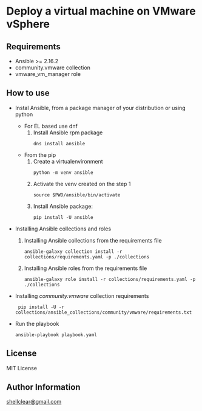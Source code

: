 Deploy a virtual machine on VMware vSphere
==========================================

Requirements
------------

- Ansible >= 2.16.2
- community.vmware collection
- vmware_vm_manager role

How to use
----------

- Instal Ansible, from a package manager of your distribution or using python
    - For EL based use dnf
        1. Install Ansible rpm package
            ```
            dns install ansible
            ```            
    - From the pip
        1. Create a virtualenvironment
            ```
            python -m venv ansible
            ```
        2. Activate the venv created on the step 1
            ```
            source $PWD/ansible/bin/activate
            ```
        3. Install Ansible package:
            ```
            pip install -U ansible
            ```

- Installing Ansible collections and roles
    1. Installing Ansible collections from the requirements file
        ```
        ansible-galaxy collection install -r collections/requirements.yaml -p ./collections
        ```
    2. Installing Ansible roles from the requirements file
        ```
        ansible-galaxy role install -r collections/requirements.yaml -p ./collections
        ```

- Installing _community.vmware_ collection requirements
    ```
     pip install -U -r collections/ansible_collections/community/vmware/requirements.txt
    ```

- Run the playbook
    ```
    ansible-playbook playbook.yaml
    ```
License
-------

MIT License

Author Information
------------------

shellclear@gmail.com
